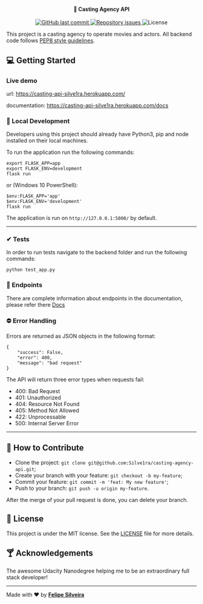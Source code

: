 <h4 align="center">
  🚀 Casting Agency API
</h4>

<p align="center">
  
  <a href="https://github.com/Silve1ra/casting-agency-api/commits/main">
    <img alt="GitHub last commit" src="https://img.shields.io/github/last-commit/Silve1ra/casting-agency-api">
  </a>

  <a href="https://github.com/Silve1ra/casting-agency-api/issues">
    <img alt="Repository issues" src="https://img.shields.io/github/issues/Silve1ra/casting-agency-api">
  </a>

  <img alt="License" src="https://img.shields.io/badge/license-MIT-brightgreen">
</p>

This project is a casting agency to operate movies and actors. 
All backend code follows [PEP8 style guidelines](https://www.python.org/dev/peps/pep-0008/). 


## 💻 Getting Started

### Live demo
url: https://casting-api-silve1ra.herokuapp.com/

documentation: https://casting-api-silve1ra.herokuapp.com/docs

### 🏡 Local Development 
Developers using this project should already have Python3, pip and node installed on their local machines.

To run the application run the following commands: 
```
export FLASK_APP=app
export FLASK_ENV=development
flask run
```
or (Windows 10 PowerShell):
```
$env:FLASK_APP='app'
$env:FLASK_ENV='development'
flask run
```

The application is run on `http://127.0.0.1:5000/` by default.

---

### ✔ Tests
In order to run tests navigate to the backend folder and run the following commands: 

```
python test_app.py
```


### 🎯 Endpoints
There are complete information about endpoints in the documentation, please refer there [Docs](https://casting-api-silve1ra.herokuapp.com/docs "Documentation")


### ⛔ Error Handling
Errors are returned as JSON objects in the following format:
```
{
    "success": False, 
    "error": 400,
    "message": "bad request"
}
```
The API will return three error types when requests fail:
- 400: Bad Request
- 401: Unauthorized
- 404: Resource Not Found
- 405: Method Not Allowed
- 422: Unprocessable 
- 500: Internal Server Error

---

## 🤔 How to Contribute

- Clone the project: `git clone git@github.com:Silve1ra/casting-agency-api.git`;
- Create your branch with your feature: `git checkout -b my-feature`;
- Commit your feature: `git commit -m 'feat: My new feature'`;
- Push to your branch: `git push -u origin my-feature`.

After the merge of your pull request is done, you can delete your branch.

## :memo: License

This project is under the MIT license. See the [LICENSE](LICENSE.md) file for more details.


## 🍸 Acknowledgements 
The awesome Udacity Nanodegree helping me to be an extraordinary full stack developer! 

---

Made with ♥ by <tr>
    <td align="center"><a href="https://github.com/silve1ra"><b>Felipe Silveira</b></a><br /></td>
<tr>
